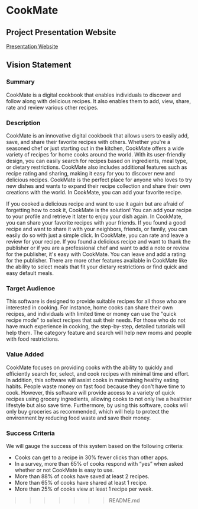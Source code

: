 # CookMate
## Project Presentation Website
[Presentation Website](https://vishal-singh-heer.github.io/CookMate/)


## Vision Statement

### Summary
CookMate is a digital cookbook that enables individuals to discover and follow along with delicious recipes. It also enables them to add, view, share, rate and review various other recipes.

### Description
CookMate is an innovative digital cookbook that allows users to easily add, save, and share their favorite recipes with others. Whether you're a seasoned chef or just starting out in the kitchen, CookMate offers a wide variety of recipes for home cooks around the world. With its user-friendly design, you can easily search for recipes based on ingredients, meal type, or dietary restrictions. CookMate also includes additional features such as recipe rating and sharing, making it easy for you to discover new and delicious recipes. CookMate is the perfect place for anyone who loves to try new dishes and wants to expand their recipe collection and share their own creations with the world. In CookMate, you can add your favorite recipe. 

If you cooked a delicious recipe and want to use it again but are afraid of forgetting how to cook it, CookMate is the solution! You can add your recipe to your profile and retrieve it later to enjoy your dish again. In CookMate, you can share your favorite recipes with your friends. If you found a good recipe and want to share it with your neighbors, friends, or family, you can easily do so with just a simple click. In CookMate, you can rate and leave a review for your recipe. If you found a delicious recipe and want to thank the publisher or if you are a professional chef and want to add a note or review for the publisher, it's easy with CookMate. You can leave and add a rating for the publisher. There are more other features available in CookMate like the ability to select meals that fit your dietary restrictions or find quick and easy default meals.

### Target Audience
This software is designed to provide suitable recipes for all those who are interested in cooking. For instance, home cooks can share their own recipes, and individuals with limited time or money can use the "quick recipe mode" to select recipes that suit their needs. For those who do not have much experience in cooking, the step-by-step, detailed tutorials will help them. The category feature and search will help new moms and people with food restrictions.

### Value Added
CookMate focuses on providing cooks with the ability to quickly and efficiently search for, select, and cook recipes with minimal time and effort. In addition, this software will assist cooks in maintaining healthy eating habits. People waste money on fast food because they don't have time to cook. However, this software will provide access to a variety of quick recipes using grocery ingredients, allowing cooks to not only live a healthier lifestyle but also save time. Furthermore, by using this software, cooks will only buy groceries as recommended, which will help to protect the environment by reducing food waste and save their money.

### Success Criteria
We will gauge the success of this system based on the following criteria:

* Cooks can get to a recipe in 30% fewer clicks than other apps.
* In a survey, more than 65% of cooks respond with “yes” when asked whether or not CookMate is easy to use.
* More than 88% of cooks have saved at least 2 recipes.
* More than 65% of cooks have shared at least 1 recipe.
* More than 25% of cooks view at least 1 recipe per week.
>>>>>>> README.md
